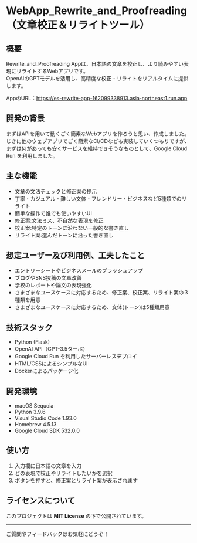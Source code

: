 # WebApp_Rewrite_and_Proofreading（文章校正＆リライトツール）

## 概要

Rewrite_and_Proofreading Appは、日本語の文章を校正し、より読みやすい表現にリライトするWebアプリです。  
OpenAIのGPTモデルを活用し、高精度な校正・リライトをリアルタイムに提供します。

AppのURL：https://es-rewrite-app-162099338913.asia-northeast1.run.app

## 開発の背景

まずはAPIを用いて動くごく簡素なWebアプリを作ろうと思い、作成しました。
じきに他のウェブアプリでごく簡素なCI/CDなども実装していくつもりですが、まずは何があっても安くサービスを維持できそうなものとして、Google Cloud Run を利用しました。

## 主な機能

- 文章の文法チェックと修正案の提示  
- 丁寧・カジュアル・難しい文体・フレンドリー・ビジネスなど5種類でのリライト   
- 簡単な操作で誰でも使いやすいUI
- 修正案:文法ミス、不自然な表現を修正
- 校正案:特定のトーンに沿わない一般的な書き直し
- リライト案:選んだトーンに沿った書き直し

## 想定ユーザー及び利用例、工夫したこと

- エントリーシートやビジネスメールのブラッシュアップ  
- ブログやSNS投稿の文章改善  
- 学校のレポートや論文の表現強化  
- さまざまなユースケースに対応するため、修正案、校正案、リライト案の３種類を用意
- さまざまなユースケースに対応するため、文体(トーン)は5種類用意

## 技術スタック

- Python (Flask)  
- OpenAI API（GPT-3.5ターボ）  
- Google Cloud Run を利用したサーバーレスデプロイ  
- HTML/CSSによるシンプルなUI
- Dockerによるパッケージ化

## 開発環境

- macOS Sequoia  
- Python 3.9.6  
- Visual Studio Code 1.93.0  
- Homebrew 4.5.13  
- Google Cloud SDK 532.0.0  


## 使い方

1. 入力欄に日本語の文章を入力  
2. どの表現で校正やリライトしたいかを選択  
3. ボタンを押すと、修正案とリライト案が表示されます  


## ライセンスについて

このプロジェクトは **MIT License** の下で公開されています。

---

ご質問やフィードバックはお気軽にどうぞ！
